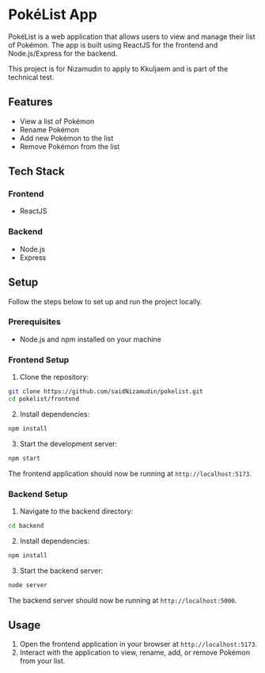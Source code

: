 # PokéList App

PokéList is a web application that allows users to view and manage their list of Pokémon. The app is built using ReactJS for the frontend and Node.js/Express for the backend.

This project is for Nizamudin to apply to Kkuljaem and is part of the technical test.


## Features

- View a list of Pokémon
- Rename Pokémon
- Add new Pokémon to the list
- Remove Pokémon from the list

## Tech Stack

### Frontend

- ReactJS

### Backend

- Node.js
- Express

## Setup

Follow the steps below to set up and run the project locally.

### Prerequisites

- Node.js and npm installed on your machine

### Frontend Setup

1. Clone the repository:

```bash
git clone https://github.com/saidNizamudin/pokelist.git
cd pokelist/frontend
```

2. Install dependencies:

```bash
npm install
```

3. Start the development server:

```bash
npm start
```

The frontend application should now be running at `http://localhost:5173`.

### Backend Setup

1. Navigate to the backend directory:

```bash
cd backend
```

2. Install dependencies:

```bash
npm install
```

3. Start the backend server:

```bash
node server
```

The backend server should now be running at `http://localhost:5000`.

## Usage

1. Open the frontend application in your browser at `http://localhost:5173`.
2. Interact with the application to view, rename, add, or remove Pokémon from your list.
